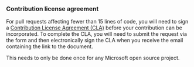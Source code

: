 
### Contribution license agreement

For pull requests affecting fewer than 15 lines of code, you will need to sign a [Contribution License Agreement (CLA)](https://cla.microsoft.com/) before your contribution can be incorporated. To complete the CLA, you will need to submit the request via the form and then electronically sign the CLA when you receive the email containing the link to the document.

This needs to only be done once for any Microsoft open source project.
